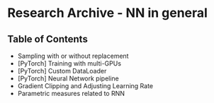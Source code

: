 # Research Archive - NN in general

## Table of Contents
* Sampling with or without replacement
* [PyTorch] Training with multi-GPUs
* [PyTorch] Custom DataLoader
* [PyTorch] Neural Network pipeline
* Gradient Clipping and Adjusting Learning Rate
* Parametric measures related to RNN
